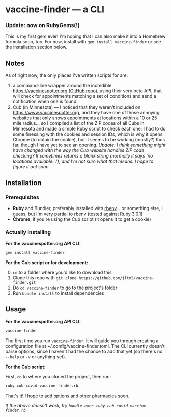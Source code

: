 # vaccine-finder — a CLI

### Update: now on RubyGems(!)
This is my first gem ever! I'm hoping that I can also make it into a Homebrew formula soon, too. For now, install with `gem install vaccine-finder` or see the installation section below.

## Notes
As of right now, the only places I've written scripts for are:
1. a command-line wrapper around the incredible https://vaccinespotter.org ([GitHub repo](https://github.com/GUI/covid-vaccine-spotter)), using their very beta API, that will check for appointments matching a set of conditions and send a notification when one is found.
2. Cub (in Minnesota) — I noticed that they weren't included on https://www.vaccinespotter.org, and they have one of those annoying websites that only shows appointments at locations within a 10 or 25 mile radius… so I compiled a list of the ZIP codes of all Cubs in Minnesota and made a simple Ruby script to check each one. I had to do some finessing with the cookies and session IDs, which is why it opens Chrome (to obtain the cookie), but it seems to be working (mostly?) thus far, though I have yet to see an opening. *Update: I think something might have changed with the way the Cub website handles ZIP code checking? It sometimes returns a blank string (normally it says 'no locations available…'), and I'm not sure what that means. I hope to figure it out soon.*

## Installation

### Prerequisites
- **Ruby** and Bundler, preferably installed with [rbenv](https://github.com/rbenv/rbenv)… or something else, I guess, but I'm very partial to rbenv (tested against Ruby 3.0.1)
- **Chrome**, if you're using the Cub script (it opens it to get a cookie)

### Actually installing

**For the vaccinespotter.org API CLI:**

```sh
gem install vaccine-finder
```

**For the Cub script or for development:**

0. `cd` to a folder where you'd like to download this
1. Clone this repo with `git clone https://github.com/jltml/vaccine-finder.git`
2. Do `cd vaccine-finder` to go to the project's folder
3. Run `bundle install` to install dependencies

## Usage

**For the vaccinespotter.org API CLI:**

```sh
vaccine-finder
```

The first time you run `vaccine-finder`, it will guide you through creating a configuration file at ~/.config/vaccine-finder.toml. The CLI currently doesn't parse options, since I haven't had the chance to add that yet (so there's no `--help` or `-v` or anything yet).


**For the Cub script:**

First, `cd` to where you cloned the project, then run:

```sh
ruby cub-covid-vaccine-finder.rb
```

That's it! I hope to add options and other pharmacies soon.

*If the above doesn't work, try `bundle exec ruby cub-covid-vaccine-finder.rb`*
